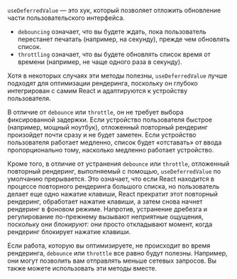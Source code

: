 `useDeferredValue` — это хук, который позволяет отложить обновление части пользовательского интерфейса.

- `debouncing` означает, что вы будете ждать, пока пользователь перестанет печатать (например, на секунду), прежде чем обновлять список.
- `throttling` означает, что вы будете обновлять список время от времени (например, не чаще одного раза в секунду).

Хотя в некоторых случаях эти методы полезны, `useDeferredValue` лучше подходят для оптимизации рендеринга, поскольку он глубоко интегрирован с самим React и адаптируются к устройству пользователя.

В отличие от `debounce` или `throttle`, он не требует выбора фиксированной задержки. Если устройство пользователя быстрое (например, мощный ноутбук), отложенный повторный рендеринг произойдет почти сразу и не будет заметен. Если устройство пользователя работает медленно, список будет «отставать» от ввода пропорционально тому, насколько медленно работает устройство.

Кроме того, в отличие от устранения `debounce` или `throttle`, отложенный повторный рендеринг, выполняемый с помощью, `useDeferredValue` по умолчанию прерывается. Это означает, что если React находится в процессе повторного рендеринга большого списка, но пользователь делает еще одно нажатие клавиши, React прекратит этот повторный рендеринг, обработает нажатие клавиши, а затем снова начнет рендеринг в фоновом режиме. Напротив, устранение дребезга и регулирование по-прежнему вызывают неприятные ощущения, поскольку они _блокируют:_ они просто откладывают момент, когда рендеринг блокирует нажатие клавиши.

Если работа, которую вы оптимизируете, не происходит во время рендеринга, `debounce` или `throttle` все равно будут полезны. Например, они могут позволить вам отправлять меньше сетевых запросов. Вы также можете использовать эти методы вместе.
